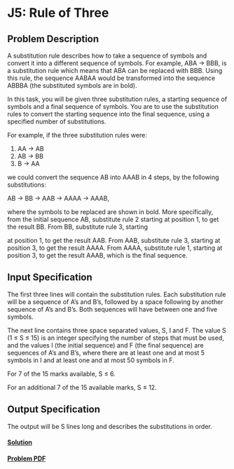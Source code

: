 # J5: Rule of Three

## Problem Description
A substitution rule describes how to take a sequence of symbols and convert it into a different
sequence of symbols. For example, ABA → BBB, is a substitution rule which means that ABA
can be replaced with BBB. Using this rule, the sequence AABAA would be transformed into the
sequence ABBBA (the substituted symbols are in bold).

In this task, you will be given three substitution rules, a starting sequence of symbols and a final
sequence of symbols. You are to use the substitution rules to convert the starting sequence into the
final sequence, using a specified number of substitutions.

For example, if the three substitution rules were:

1. AA → AB
2. AB → BB
3. B → AA

we could convert the sequence AB into AAAB in 4 steps, by the following substitutions:

AB → BB → AAB → AAAA → AAAB,

where the symbols to be replaced are shown in bold. More specifically, from the initial sequence
AB, substitute rule 2 starting at position 1, to get the result BB. From BB, substitute rule 3, starting

at position 1, to get the result AAB. From AAB, substitute rule 3, starting at position 3, to get the
result AAAA. From AAAA, substitute rule 1, starting at position 3, to get the result AAAB, which
is the final sequence.

## Input Specification
The first three lines will contain the substitution rules. Each substitution rule will be a sequence
of A’s and B’s, followed by a space following by another sequence of A’s and B’s. Both sequences
will have between one and five symbols.

The next line contains three space separated values, S, I and F. The value S (1 ≤ S ≤ 15) is an
integer specifying the number of steps that must be used, and the values I (the initial sequence)
and F (the final sequence) are sequences of A’s and B’s, where there are at least one and at most 5
symbols in I and at least one and at most 50 symbols in F.

For 7 of the 15 marks available, S ≤ 6.

For an additional 7 of the 15 available marks, S ≤ 12.

## Output Specification
The output will be S lines long and describes the substitutions in order.

#### [Solution](./main.py)
#### [Problem PDF](https://cemc.uwaterloo.ca/contests/computing/2019/stage%201/juniorEF.pdf)